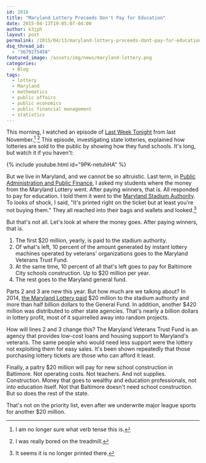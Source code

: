 ```yaml
---
id: 2016
title: "Maryland Lottery Proceeds Don't Pay for Education"
date: 2015-04-13T19:05:07-04:00
author: k3jph
layout: post
permalink: /2015/04/13/maryland-lottery-proceeds-dont-pay-for-education/
dsq_thread_id:
  - "3679275458"
featured_image: /assets/img/news/maryland-lottery.png
categories:
  - Blog
tags:
  - lottery
  - Maryland
  - mathematics
  - public affairs
  - public economics
  - public financial management
  - statistics
---
```

This morning, I watched an episode of [Last Week Tonight](https://www.youtube.com/user/LastWeekTonight) from last November.[^tense] [^treadmill]  This episode, investigating state lotteries, explained how lotteries are sold to the public by showing how they fund schools.  It's long, but watch it if you haven't:

{% include youtube.html id="9PK-netuhHA" %}

But we live in Maryland, and we cannot be so altruistic.  Last term, in [Public Administration and Public Finance](/teaching), I asked my students where the money from the Maryland Lottery went.  After paying winners, that is.  All responded to pay for education.  I told them it went to the [Maryland Stadium Authority](http://www.mdstad.com/).  To looks of shock, I said, "It's printed right on the ticket but at least you're not buying them."  They all reached into their bags and wallets and looked.[^gone]

But that's not all.  Let's look at where the money goes.  After paying winners, that is.

1.  The first $20 million, yearly, is paid to the stadium authority.
2.  Of what's left, 10 percent of the amount generated by instant lottery machines operated by veterans' organizations goes to the Maryland Veterans Trust Fund.
3.  At the same time, 10 percent of all that's left goes to pay for Baltimore City schools construction.  Up to $20 million per year.
4.  The rest goes to the Maryland general fund.

Parts 2 and 3 are new this year.  But how much are we talking about?  In 2014, [the Maryland Lottery paid](http://cdn.mdlottery.com/CAFR/CAFR%20-%202014.pdf) $20 million to the stadium authority and more than half billion dollars to the General Fund.  In addition, another $420 million was distributed to other state agencies.  That's nearly a billion dollars in lottery profit, most of it squirrelled away into random projects.

How will lines 2 and 3 change this?  The Maryland Veterans Trust Fund is an agency that provides low-cost loans and housing support to Maryland's veterans.  The same people who would need less support were the lottery not exploiting them for easy sales.  It's been shown repeatedly that those purchasing lottery tickets are those who can afford it least.

Finally, a paltry $20 million will pay for new school construction in Baltimore.  Not operating costs.  Not teachers.  And not supplies.  Construction.  Money that goes to wealthy and education professionals, not into education itself.  Not that Baltimore doesn't need school construction.  But so does the rest of the state.

That's not on the priority list, even after we underwrite major league sports for another $20 million.

[^tense]: I am no longer sure what verb tense this is.
[^treadmill]: I was really bored on the treadmill.
[^gone]: It seems it is no longer printed there.
